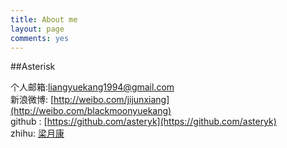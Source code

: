 ```yaml
---
title: About me
layout: page
comments: yes
---
```

  
##Asterisk   

个人邮箱:liangyuekang1994@gmail.com      
新浪微博: [http://weibo.com/jijunxiang](http://weibo.com/blackmoonyuekang)      
github : [https://github.com/asteryk](https://github.com/asteryk)   
zhihu: [梁月康](https://www.zhihu.com/people/liang-yue-kang)